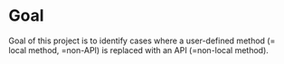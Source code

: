 # Goal

Goal of this project is to identify cases where a user-defined method (= local method, =non-API) is replaced with an API (=non-local method).
